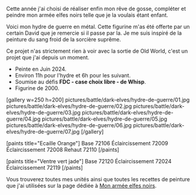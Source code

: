 
Cette année j'ai choisi de réaliser enfin mon rêve de gosse, compléter et peindre mon armée elfes noirs telle que je la voulais étant enfant.

Voici mon hydre de guerre en métal.
Cette figurine m'as été offerte par un certain David que je remercie si il passe par la.
Je me suis inspiré de la peinture du sang froid de la sorcière suprême.

Ce projet n'as strictement rien à voir avec la sortie de Old World, c'est un projet que j'ai depuis un moment.

* Peinte en Juin 2024.
* Environ 11h pour l'hydre et 6h pour les suivant.
* Soumise au défis __FDC - case choix libre - de Whisp__.
* Figurine de 2000.

[gallery w=250 h=200]
pictures/battle/dark-elves/hydre-de-guerre/01.jpg
pictures/battle/dark-elves/hydre-de-guerre/02.jpg
pictures/battle/dark-elves/hydre-de-guerre/03.jpg
pictures/battle/dark-elves/hydre-de-guerre/04.jpg
pictures/battle/dark-elves/hydre-de-guerre/05.jpg
pictures/battle/dark-elves/hydre-de-guerre/06.jpg
pictures/battle/dark-elves/hydre-de-guerre/07.jpg
[/gallery]

[paints title="Ecaille Orange"]
Base	72106
Éclaircissement	72009
Éclaircissement	72008
Rehaut	72110
[/paints]

[paints title="Ventre vert jade"]
Base	72120
Éclaircissement	72024
Éclaircissement	72119
[/paints]

Vous trouverez toutes mes unités ainsi que toutes les recettes de peinture que j'ai utilisées
sur la page dédiée à [Mon armée elfes noirs](2024/armee-elfes-noirs.html).

